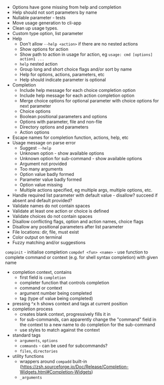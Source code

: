- Options have gone missing from help and completion
- Help should not sort parameters by name
- Nullable parameter - tests
- Move usage generation to cli-app
- Clean up usage types.
- Custom type option, list parameter
- Help
    - Don't allow `--help <action>` if there are no nested actions 
    - Show options for action
    - Show path to action in usage for action, eg `usage: cmd [options] action1 ...`
    - `help` nested action
    - Group long and short choice flags and/or sort by name
    - Help for options, actions, parameters, etc
    - Help should indicate parameter is optional
- Completion
    - Include help message for each choice completion option
    - Include help message for each action completion option
    - Merge choice options for optional parameter with choice options for next parameter
    - Choice options
    - Boolean positional parameters and options
    - Options with parameter, file and non-file
    - Directory options and parameters
    - Action options
- Escape names for completion function, actions, help, etc
- Usage message on parse error
    - Suggest `--help`
    - Unknown option - show available options
    - Unknown option for sub-command - show available options
    - Argument not provided
    - Too many arguments
    - Option value badly formed
    - Parameter value badly formed
    - Option value missing
    - Multiple actions specified, eg multiple args, multiple options, etc.
- Handle required list parameter with default value - disallow? succeed if absent and default provided?
- Validate names do not contain spaces
- Validate at least one action or choice is defined
- Validate choices do not contain spaces
- Disallow conflicting flags, option and action names, choice flags
- Disallow any positional parameters after list parameter
- File locations: dir, file, must exist
- Color output on terminal
- Fuzzy matching and/or suggestions

`compinit` - initialise completion
`compdef <fun> <name>` - use function to complete command or context (e.g. for shell syntax completion) with given name

- completion context, contains
    - first field is `completion`
    - completer function that controls completion
    - command or context
    - argument number being completed
    - tag (type of value being completed)
- pressing ^x h shows context and tags at current position
- completion process
    - creates blank context, progressively fills it in
    - for sub-commands, can apparently change the "command" field in the context to a new name to do completion for the sub-command
    - use styles to match against the context
- standard tags
    - `arguments`, `options`
    - `commands` - can be used for subcommands?
    - `files`, `directories`
- utility functions
    - wrappers around `compadd` built-in (https://zsh.sourceforge.io/Doc/Release/Completion-Widgets.html#Completion-Widgets)
    - `_arguments`
